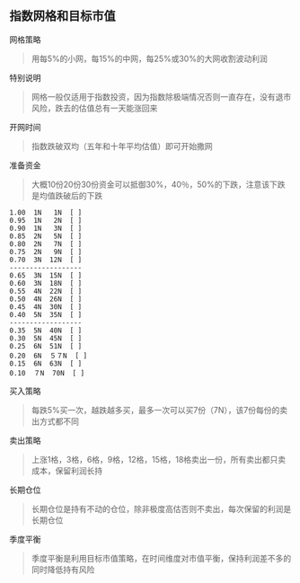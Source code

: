 ## 指数网格和目标市值

网格策略
> 用每5%的小网，每15%的中网，每25%或30%的大网收割波动利润

特别说明
> 网格一般仅适用于指数投资，因为指数除极端情况否则一直存在，没有退市风险，跌去的估值总有一天能涨回来

开网时间
> 指数跌破双均（五年和十年平均估值）即可开始撒网

准备资金
> 大概10份20份30份资金可以抵御30%，40％，50%的下跌，注意该下跌是均值跌破后的下跌

```
1.00  1N   1N  [ ]
0.95  1N   2N  [ ]
0.90  1N   3N  [ ]
0.85  2N   5N  [ ]
0.80  2N   7N  [ ]
0.75  2N   9N  [ ]
0.70  3N  12N  [ ]
------------------
0.65  3N  15N  [ ]
0.60  3N  18N  [ ]
0.55  4N  22N  [ ]
0.50  4N  26N  [ ]
0.45  4N  30N  [ ]
0.40  5N  35N  [ ]
------------------
0.35  5N  40N  [ ]
0.30  5N  45N  [ ]
0.25  6N  51N  [ ]
0.20  6N  ５７N  [ ]
0.15  6N  63N  [ ]
0.10  ７N  70N  [ ]
```

买入策略
> 每跌5%买一次，越跌越多买，最多一次可以买7份（7N），该7份每份的卖出方式都不同

卖出策略
> 上涨1格，3格，6格，9格，12格，15格，18格卖出一份，所有卖出都只卖成本，保留利润长持

长期仓位
> 长期仓位是持有不动的仓位，除非极度高估否则不卖出，每次保留的利润是长期仓位

季度平衡
> 季度平衡是利用目标市值策略，在时间维度对市值平衡，保持利润差不多的同时降低持有风险
